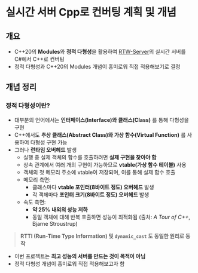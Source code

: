 # 실시간 서버 Cpp로 컨버팅 계획 및 개념

## 개요
- C++20의 **Modules**와 **정적 다형성**을 활용하여 [RTW-Server](https://github.com/oak-cassia/RTW-Server)의 실시간 서버를 C#에서 C++로 컨버팅
- 정적 다형성과 C++20의 Modules 개념이 흥미로워 직접 적용해보기로 결정

## 개념 정리

### 정적 다형성이란?
- 대부분의 언어에서는 **인터페이스(Interface)와 클래스(Class)** 를 통해 다형성을 구현
- C++에서도 **추상 클래스(Abstract Class)와 가상 함수(Virtual Function)** 를 사용하여 다형성 구현 가능
- 그러나 **런타임 오버헤드** 발생
    - 실행 중 실제 객체의 함수를 호출하려면 **실제 구현을 찾아야 함**
    - 상속 관계에서 여러 개의 구현이 가능하므로 **vtable(가상 함수 테이블)** 사용
    - 객체의 첫 메모리 주소에 vtable이 저장되며, 이를 통해 실제 함수 호출
    - 메모리 측면:
        - 클래스마다 **vtable 포인터(8바이트 정도) 오버헤드** 발생
        - 각 객체마다 **포인터 크기(8바이트 정도) 오버헤드** 발생
    - 속도 측면:
        - **약 25% 내외의 성능 저하**
        - 동일 객체에 대해 반복 호출하면 성능이 최적화됨 (출처: *A Tour of C++*, Bjarne Stroustrup)

> **RTTI (Run-Time Type Information) 및 `dynamic_cast` 도 동일한 원리로 동작**

- 이번 프로젝트는 **최고 성능의 서버를 만드는 것이 목적이 아님**
- 정적 다형성 개념이 흥미로워 직접 적용해보고자 함  
